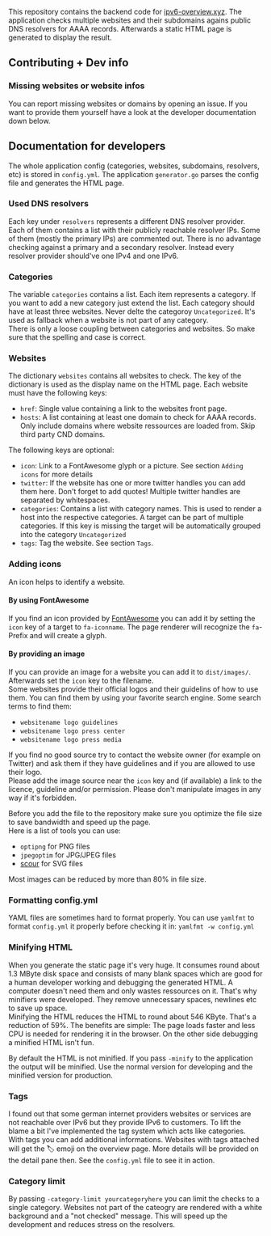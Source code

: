 This repository contains the backend code for [ipv6-overview.xyz](https://ipv6-overview.xyz). The application checks multiple websites and their subdomains agains public DNS resolvers for AAAA records. Afterwards a static HTML page is generated to display the result.

## Contributing + Dev info

### Missing websites or website infos

You can report missing websites or domains by opening an issue. If you want to provide them yourself have a look at the developer documentation down below.

## Documentation for developers

The whole application config (categories, websites, subdomains, resolvers, etc) is stored in `config.yml`. The application `generator.go` parses the config file and generates the HTML page.

### Used DNS resolvers

Each key under `resolvers` represents a different DNS resolver provider. Each of them contains a list with their publicly reachable resolver IPs. Some of them (mostly the primary IPs) are commented out. There is no advantage checking against a primary and a secondary resolver. Instead every resolver provider should've one IPv4 and one IPv6.

### Categories

The variable `categories` contains a list. Each item represents a category. If you want to add a new category just extend the list. Each category should have at least three websites. Never delte the categoroy `Uncategorized`. It's used as fallback when a website is not part of any category.   
There is only a loose coupling between categories and websites. So make sure that the spelling and case is correct.

### Websites

The dictionary `websites` contains all websites to check. The key of the dictionary is used as the display name on the HTML page. Each website must have the following keys:

- `href`: Single value containing a link to the websites front page.
- `hosts`: A list containing at least one domain to check for AAAA records. Only include domains where website ressources are loaded from. Skip third party CND domains.

The following keys are optional:

- `icon`: Link to a FontAwesome glyph or a picture. See section `Adding icons` for more details
- `twitter`: If the website has one or more twitter handles you can add them here. Don't forget to add quotes! Multiple twitter handles are separated by whitespaces.
- `categories`: Contains a list with category names. This is used to render a host into the respective categories. A target can be part of multiple categories. If this key is missing the target will be automatically grouped into the category `Uncategorized`
- `tags`: Tag the website. See section `Tags`.

### Adding icons

An icon helps to identify a website.

#### By using FontAwesome

If you find an icon provided by [FontAwesome](https://fontawesome.com/icons?d=gallery&s=brands) you can add it by setting the `icon` key of a target to `fa-iconname`. The page renderer will recognize the `fa`-Prefix and will create a glyph.

#### By providing an image

If you can provide an image for a website you can add it to `dist/images/`. Afterwards set the `icon` key to the filename.   
Some websites provide their official logos and their guidelins of how to use them. You can find them by using your favorite search engine. Some search terms to find them:

- `websitename logo guidelines`
- `websitename logo press center`
- `websitename logo press media`

If you find no good source try to contact the website owner (for example on Twitter) and ask them if they have guidelines and if you are allowed to use their logo.   
Please add the image source near the `icon` key and (if available) a link to the licence, guideline and/or permission. Please don't manipulate images in any way if it's forbidden.

Before you add the file to the repository make sure you optimize the file size to save bandwidth and speed up the page.   
Here is a list of tools you can use:

- `optipng` for PNG files
- `jpegoptim` for JPG/JPEG files
- [scour](https://github.com/scour-project/scour) for SVG files

Most images can be reduced by more than 80% in file size.

### Formatting config.yml

YAML files are sometimes hard to format properly. You can use `yamlfmt` to format `config.yml` it properly before checking it in: `yamlfmt -w config.yml`

### Minifying HTML

When you generate the static page it's very huge. It consumes round about 1.3 MByte disk space and consists of many blank spaces which are good for a human developer working and debugging the generated HTML. A computer doesn't need them and only wastes ressources on it. That's why minifiers were developed. They remove unnecessary spaces, newlines etc to save up space.   
Minifying the HTML reduces the HTML to round about 546 KByte. That's a reduction of 59%. The benefits are simple: The page loads faster and less CPU is needed for rendering it in the browser. On the other side debugging a minified HTML isn't fun.

By default the HTML is not minified. If you pass `-minify` to the application the output will be minified. Use the normal version for developing and the minified version for production.

### Tags

I found out that some german internet providers websites or services are not reachable over IPv6 but they provide IPv6 to customers. To lift the blame a bit I've implemented the tag system which acts like categories. With tags you can add additional informations. Websites with tags attached will get the 🏷️ emoji on the overview page. More details will be provided on the detail pane then. See the `config.yml` file to see it in action.

### Category limit

By passing `-category-limit yourcategoryhere` you can limit the checks to a single category. Websites not part of the cateogry are rendered with a white background and a "not checked" message. This will speed up the development and reduces stress on the resolvers.

